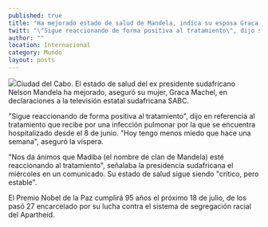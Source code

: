 ```yaml
---
published: true
title: "Ha mejorado estado de salud de Mandela, indica su esposa Graca Machel"
twitt: "\"Sigue reaccionando de forma positiva al tratamiento\", dijo su esposa en entrevista"
author: ""
location: Internacional
category: Mundo
layout: posts
---
```


![](http://i.imgur.com/6rZTEqqm.jpg)Ciudad del Cabo. El estado de salud del ex presidente sudafricano Nelson Mandela ha mejorado, aseguró su mujer, Graca Machel, en declaraciones a la televisión estatal sudafricana SABC.

"Sigue reaccionando de forma positiva al tratamiento", dijo en referencia al tratamiento que recibe por una infección pulmonar por la que se encuentra hospitalizado desde el 8 de junio. "Hoy tengo menos miedo que hace una semana", aseguró la víspera.

"Nos da ánimos que Madiba (el nombre de clan de Mandela) esté reaccionando al tratamiento", señalaba la presidencia sudafricana el miércoles en un comunicado. Su estado de salud sigue siendo "crítico, pero estable".

El Premio Nobel de la Paz cumplirá 95 años el próximo 18 de julio, de los pasó 27 encarcelado por su lucha contra el sistema de segregación racial del Apartheid.
